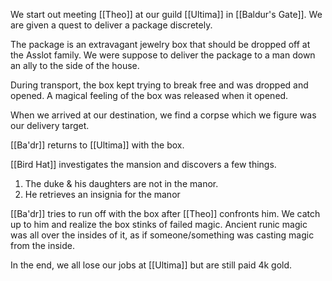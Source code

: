 We start out meeting [[Theo]] at our guild [[Ultima]] in [[Baldur's Gate]]. We are given a quest to deliver a package discretely. 

The package is an extravagant jewelry box that should be dropped off at the Asslot family. We were suppose to deliver the package to a man down an ally to the side of the house.

During transport, the box kept trying to break free and was dropped and opened. A magical feeling of the box was released when it opened. 

When we arrived at our destination, we find a corpse which we figure was our delivery target.

[[Ba'dr]] returns to [[Ultima]] with the box.

[[Bird Hat]] investigates the mansion and discovers a few things.
1. The duke & his daughters are not in the manor.
2. He retrieves an insignia for the manor

[[Ba'dr]] tries to run off with the box after [[Theo]] confronts him. We catch up to him and realize the box stinks of failed magic. Ancient runic magic was all over the insides of it, as if someone/something was casting magic from the inside.

In the end, we all lose our jobs at [[Ultima]] but are still paid 4k gold.